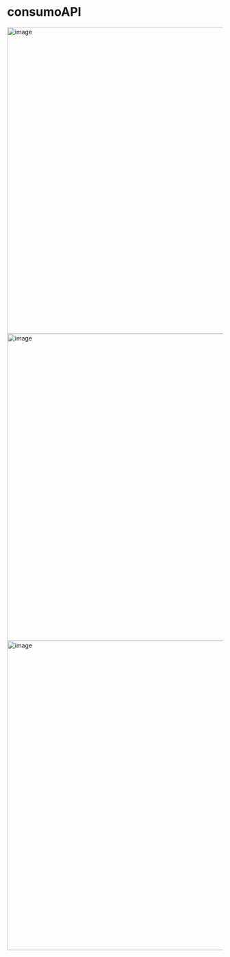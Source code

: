 # consumoAPI
<img width="1365" height="714" alt="image" src="https://github.com/user-attachments/assets/2dabddc6-ea3f-42ab-bf23-1a5ac0da14fe" />
<img width="1365" height="716" alt="image" src="https://github.com/user-attachments/assets/13fdb466-84c4-4603-a7d3-08298980c18a" />
<img width="1365" height="721" alt="image" src="https://github.com/user-attachments/assets/6fe43f4a-3e34-460b-843a-23176e0dcded" />

